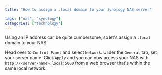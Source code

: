 ```yaml
---
title: "How to assign a .local domain to your Synology NAS server"

tags: ["nas", "synology"]
categories: ["technology"]
---
```


Using an IP address can be quite cumbersome, so let's assign a `.local` domain to your NAS. 

Head over to `Control Panel` and select `Network`. Under the `General` tab, set your server name. Click `Apply` and you can now access your NAS with `http://<server-name>.local:5000` from a web browser that's within the same local network.
